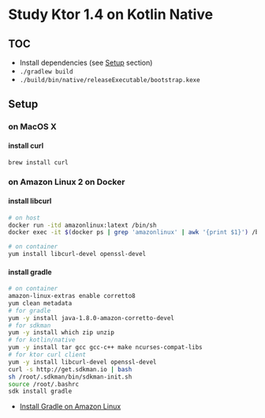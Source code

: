 # Study Ktor 1.4 on Kotlin Native
## TOC
* Install dependencies (see [Setup](#Setup) section)
* `./gradlew build`
* `./build/bin/native/releaseExecutable/bootstrap.kexe`

## Setup
### on MacOS X
#### install curl
```shell script
brew install curl
```

### on Amazon Linux 2 on Docker
#### install libcurl
```sh
# on host
docker run -itd amazonlinux:latext /bin/sh
docker exec -it $(docker ps | grep 'amazonlinux' | awk '{print $1}') /bin/bash
```

```sh
# on container
yum install libcurl-devel openssl-devel
```

#### install gradle
```sh
# on container
amazon-linux-extras enable corretto8
yum clean metadata
# for gradle
yum -y install java-1.8.0-amazon-corretto-devel
# for sdkman
yum -y install which zip unzip
# for kotlin/native
yum -y install tar gcc gcc-c++ make ncurses-compat-libs
# for ktor curl client
yum -y install libcurl-devel openssl-devel
curl -s http://get.sdkman.io | bash
sh /root/.sdkman/bin/sdkman-init.sh
source /root/.bashrc
sdk install gradle
```

* [Install Gradle on Amazon Linux][install gradle on amazon linux]

[install gradle on amazon linux]: https://hacknote.jp/archives/16618/

